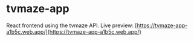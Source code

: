 # tvmaze-app

React frontend using the tvmaze API.
Live preview: [https://tvmaze-app-a1b5c.web.app/](https://tvmaze-app-a1b5c.web.app/)
